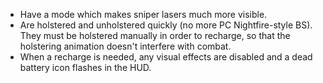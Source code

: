 * Have a mode which makes sniper lasers much more visible.
* Are holstered and unholstered quickly (no more PC Nightfire-style BS). They must be holstered manually in order to recharge, so that the holstering animation doesn't interfere with combat.
* When a recharge is needed, any visual effects are disabled and a dead battery icon flashes in the HUD.
